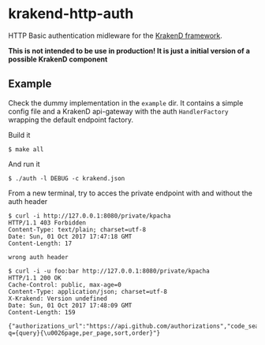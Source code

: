 # krakend-http-auth

HTTP Basic authentication midleware for the [KrakenD framework](https://github.com/devopsfaith/krakend).

**This is not intended to be use in production! It is just a initial version of a possible KrakenD component**

## Example

Check the dummy implementation in the `example` dir. It contains a simple config file and a KrakenD api-gateway with the auth `HandlerFactory` wrapping the default endpoint factory.

Build it

	$ make all

And run it

	$ ./auth -l DEBUG -c krakend.json

From a new terminal, try to acces the private endpoint with and without the auth header

	$ curl -i http://127.0.0.1:8080/private/kpacha
	HTTP/1.1 403 Forbidden
	Content-Type: text/plain; charset=utf-8
	Date: Sun, 01 Oct 2017 17:47:18 GMT
	Content-Length: 17

	wrong auth header

	$ curl -i -u foo:bar http://127.0.0.1:8080/private/kpacha
	HTTP/1.1 200 OK
	Cache-Control: public, max-age=0
	Content-Type: application/json; charset=utf-8
	X-Krakend: Version undefined
	Date: Sun, 01 Oct 2017 17:48:09 GMT
	Content-Length: 159

	{"authorizations_url":"https://api.github.com/authorizations","code_search_url":"https://api.github.com/search/code?q={query}{\u0026page,per_page,sort,order}"}
